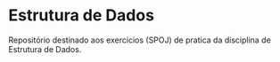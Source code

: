 # Estrutura de Dados
Repositório destinado aos exercícios (SPOJ) de pratica da disciplina de Estrutura de Dados. 
